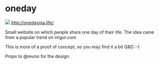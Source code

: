 # oneday

![](http://onedayina.life/assets/favicon-96x96.png) http://onedayina.life/

Small website on which people share one day of their life. The idea came from a popular trend on imgur.com

This is more of a proof of concept, so you may find it a bit Q&D :-)

Props to @reuno for the design.
